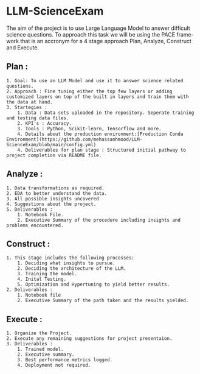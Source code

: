 # LLM-ScienceExam
The aim of the project is to use Large Language Model to answer difficult science questions. To approach this task we will be using the PACE frame-work that is an accronym for a 4 stage approach Plan, Analyze, Construct and Execute.
## Plan :
    1. Goal: To use an LLM Model and use it to answer science related questions.
    2. Approach : Fine tuning either the top few layers or adding customized layers on top of the built in layers and train them with the data at hand.
    3. Startegies : 
        1. Data : Data sets uploaded in the repository. Seperate training and testing data files.
        2. KPI's : Accuracy.
        3. Tools : Python, Scikit-learn, Tensorflow and more.
        4. Details about the production environment:[Production Conda Environment](https://github.com/mehassanhmood/LLM-ScienceExam/blob/main/config.yml)
        4. Deliverables for plan stage : Structured initial pathway to project completion via README file.
## Analyze :
    1. Data transformations as required.
    2. EDA to better understand the data.
    3. All possible insights uncovered
    4. Suggestions about the project.
    5. Deliverables : 
        1. Notebook File.
        2. Executive Summary of the procedure including insights and problems encountered.
## Construct :
    1. This stage includes the following processes:
        1. Deciding what insights to pursue.
        2. Deciding the architecture of the LLM.
        3. Training the model.
        4. Inital Testing.
        5. Optimization and Hypertuning to yield better results.
    2. Deliverables :
        1. Notebook file
        2. Executive Summary of the path taken and the results yielded.
## Execute :
    1. Organize the Project.
    2. Execute any remaining suggestions for project presentaion.
    3. Deliverables :
        1. Trained model.
        2. Executive summary.
        3. Best performance metrics logged.
        4. Deployment not required.
    
        
    
